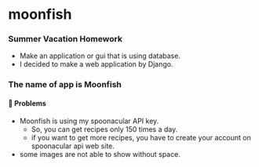 # moonfish
### Summer Vacation Homework
- Make an application or gui that is using database.
- I decided to make a web application by Django.
### The name of app is **Moonfish**
#### 🎃 Problems
- Moonfish is using my spoonacular API key.
    - So, you can get recipes only 150 times a day.
    - if you want to get more recipes, you have to create your account on spoonacular api web site.
- some images are not able to show without space.